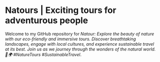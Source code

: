 # Natours | Exciting tours for adventurous people

Welcome to my GitHub repository for *Natour: Explore the beauty of nature with our eco-friendly and immersive tours. Discover breathtaking landscapes, engage with local cultures, and experience sustainable travel at its best. Join us as we journey through the wonders of the natural world. 🌿🌍 #NatureTours #SustainableTravel*.
